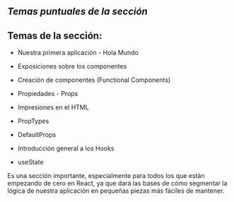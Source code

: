 ## _Temas puntuales de la sección_

## Temas de la sección:

- Nuestra primera aplicación - Hola Mundo

- Exposiciones sobre los componentes

- Creación de componentes (Functional Components)

- Propiedades - Props

- Impresiones en el HTML

- PropTypes

- DefaultProps

- Introducción general a los Hooks

- useState

Es una sección importante, especialmente para todos los que están empezando de cero en React, ya que dará las bases de cómo segmentar la lógica de nuestra aplicación en pequeñas piezas más fáciles de mantener.